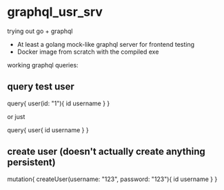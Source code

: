 # graphql_usr_srv
trying out go + graphql

* At least a golang mock-like graphql server for frontend testing
* Docker image from scratch with the compiled exe


working graphql queries:


## query test user
query{
  user(id: "1"){
    id
    username
  }
}

or just

query{
  user{
    id
    username
  }
}



## create user (doesn't actually create anything persistent)
mutation{
  createUser(username: "123", password: "123"){
    id
    username
  }
}
